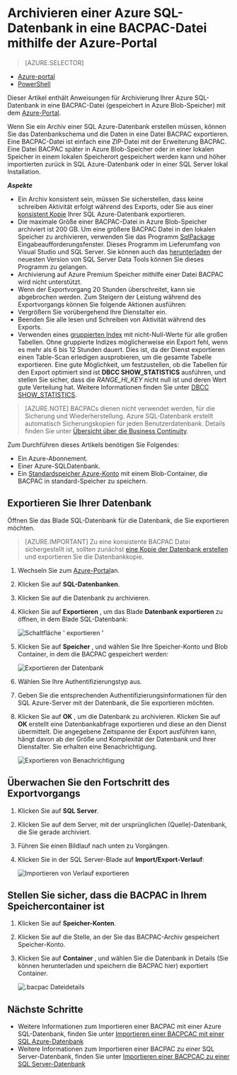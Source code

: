 <properties
    pageTitle="Archivieren einer Azure SQL-Datenbank in eine BACPAC-Datei mithilfe der Azure-Portal"
    description="Archivieren einer Azure SQL-Datenbank in eine BACPAC Datei mithilfe der Azure-Portal"
    services="sql-database"
    documentationCenter=""
    authors="stevestein"
    manager="jhubbard"
    editor=""/>

<tags
    ms.service="sql-database"
    ms.devlang="NA"
    ms.date="08/15/2016"
    ms.author="sstein"
    ms.workload="data-management"
    ms.topic="article"
    ms.tgt_pltfrm="NA"/>


# <a name="archive-an-azure-sql-database-to-a-bacpac-file-using-the-azure-portal"></a>Archivieren einer Azure SQL-Datenbank in eine BACPAC-Datei mithilfe der Azure-Portal

> [AZURE.SELECTOR]
- [Azure-portal](sql-database-export.md)
- [PowerShell](sql-database-export-powershell.md)

Dieser Artikel enthält Anweisungen für Archivierung Ihrer Azure SQL-Datenbank in eine BACPAC-Datei (gespeichert in Azure Blob-Speicher) mit dem [Azure-Portal](https://portal.azure.com).

Wenn Sie ein Archiv einer SQL Azure-Datenbank erstellen müssen, können Sie das Datenbankschema und die Daten in eine Datei BACPAC exportieren. Eine BACPAC-Datei ist einfach eine ZIP-Datei mit der Erweiterung BACPAC. Eine Datei BACPAC später in Azure Blob-Speicher oder in einer lokalen Speicher in einem lokalen Speicherort gespeichert werden kann und höher importierten zurück in SQL Azure-Datenbank oder in einer SQL Server lokal Installation. 

***Aspekte***

- Ein Archiv konsistent sein, müssen Sie sicherstellen, dass keine schreiben Aktivität erfolgt während des Exports, oder Sie aus einer [konsistent Kopie](sql-database-copy.md) Ihrer SQL Azure-Datenbank exportieren.
- Die maximale Größe einer BACPAC-Datei in Azure Blob-Speicher archiviert ist 200 GB. Um eine größere BACPAC Datei in den lokalen Speicher zu archivieren, verwenden Sie das Programm [SqlPackage](https://msdn.microsoft.com/library/hh550080.aspx) Eingabeaufforderungsfenster. Dieses Programm im Lieferumfang von Visual Studio und SQL Server. Sie können auch das [herunterladen](https://msdn.microsoft.com/library/mt204009.aspx) der neuesten Version von SQL Server Data Tools können Sie dieses Programm zu gelangen.
- Archivierung auf Azure Premium Speicher mithilfe einer Datei BACPAC wird nicht unterstützt.
- Wenn der Exportvorgang 20 Stunden überschreitet, kann sie abgebrochen werden. Zum Steigern der Leistung während des Exportvorgangs können Sie folgende Aktionen ausführen:
 - Vergrößern Sie vorübergehend Ihre Dienstalter ein.
 - Beenden Sie alle lesen und Schreiben von Aktivität während des Exports.
 - Verwenden eines [gruppierten Index](https://msdn.microsoft.com/library/ms190457.aspx) mit nicht-Null-Werte für alle großen Tabellen. Ohne gruppierte Indizes möglicherweise ein Export fehl, wenn es mehr als 6 bis 12 Stunden dauert. Dies ist, da der Dienst exportieren einen Table-Scan erledigen ausprobieren, um die gesamte Tabelle exportieren. Eine gute Möglichkeit, um festzustellen, ob die Tabellen für den Export optimiert sind ist **DBCC SHOW_STATISTICS** ausführen, und stellen Sie sicher, dass die *RANGE_HI_KEY* nicht null ist und deren Wert gute Verteilung hat. Weitere Informationen finden Sie unter [DBCC SHOW_STATISTICS](https://msdn.microsoft.com/library/ms174384.aspx).


> [AZURE.NOTE] BACPACs dienen nicht verwendet werden, für die Sicherung und Wiederherstellung. Azure SQL-Datenbank erstellt automatisch Sicherungskopien für jeden Benutzerdatenbank. Details finden Sie unter [Übersicht über die Business Continuity](sql-database-business-continuity.md).

Zum Durchführen dieses Artikels benötigen Sie Folgendes:

- Ein Azure-Abonnement.
- Einer Azure-SQL­Datenbank. 
- Ein [Standardspeicher Azure-Konto](../storage/storage-create-storage-account.md) mit einem Blob-Container, die BACPAC in standard-Speicher zu speichern.

## <a name="export-your-database"></a>Exportieren Sie Ihrer Datenbank

Öffnen Sie das Blade SQL-Datenbank für die Datenbank, die Sie exportieren möchten.

> [AZURE.IMPORTANT] Zu eine konsistente BACPAC Datei sichergestellt ist, sollten zunächst [eine Kopie der Datenbank erstellen](sql-database-copy.md) und exportieren Sie die Datenbankkopie. 

1.  Wechseln Sie zum [Azure-Portal](https://portal.azure.com)an.
2.  Klicken Sie auf **SQL-Datenbanken**.
3.  Klicken Sie auf die Datenbank zu archivieren.
4.  Klicken Sie auf **Exportieren** , um das Blade **Datenbank exportieren** zu öffnen, in dem Blade SQL-Datenbank:

    ![Schaltfläche ' exportieren '][1]

5.  Klicken Sie auf **Speicher** , und wählen Sie Ihre Speicher-Konto und Blob Container, in dem die BACPAC gespeichert werden:

    ![Exportieren der Datenbank][2]

6. Wählen Sie Ihre Authentifizierungstyp aus. 
7.  Geben Sie die entsprechenden Authentifizierungsinformationen für den SQL Azure-Server mit der Datenbank, die Sie exportieren möchten.
8.  Klicken Sie auf **OK** , um die Datenbank zu archivieren. Klicken Sie auf **OK** erstellt eine Datenbankabfrage exportieren und diese an den Dienst übermittelt. Die angegebene Zeitspanne der Export ausführen kann, hängt davon ab der Größe und Komplexität der Datenbank und Ihrer Dienstalter. Sie erhalten eine Benachrichtigung.

    ![Exportieren von Benachrichtigung][3]

## <a name="monitor-the-progress-of-the-export-operation"></a>Überwachen Sie den Fortschritt des Exportvorgangs

1.  Klicken Sie auf **SQL Server**.
2.  Klicken Sie auf dem Server, mit der ursprünglichen (Quelle)-Datenbank, die Sie gerade archiviert.
3.  Führen Sie einen Bildlauf nach unten zu Vorgängen.
4.  Klicken Sie in der SQL Server-Blade auf **Import/Export-Verlauf**:

    ![Importieren von Verlauf exportieren][4]

## <a name="verify-the-bacpac-is-in-your-storage-container"></a>Stellen Sie sicher, dass die BACPAC in Ihrem Speichercontainer ist

1.  Klicken Sie auf **Speicher-Konten**.
2.  Klicken Sie auf die Stelle, an der Sie das BACPAC-Archiv gespeichert Speicher-Konto.
3.  Klicken Sie auf **Container** , und wählen Sie die Datenbank in Details (Sie können herunterladen und speichern die BACPAC hier) exportiert Container.

    ![.bacpac Dateidetails][5]  

## <a name="next-steps"></a>Nächste Schritte

- Weitere Informationen zum Importieren einer BACPAC mit einer Azure SQL-Datenbank, finden Sie unter [Importieren einer BACPCAC mit einer SQL Azure-Datenbank](sql-database-import.md)
- Weitere Informationen zum Importieren einer BACPAC zu einer SQL Server-Datenbank, finden Sie unter [Importieren einer BACPCAC zu einer SQL Server-Datenbank](https://msdn.microsoft.com/library/hh710052.aspx)



<!--Image references-->
[1]: ./media/sql-database-export/export.png
[2]: ./media/sql-database-export/export-blade.png
[3]: ./media/sql-database-export/export-notification.png
[4]: ./media/sql-database-export/export-history.png
[5]: ./media/sql-database-export/bacpac-archive.png

